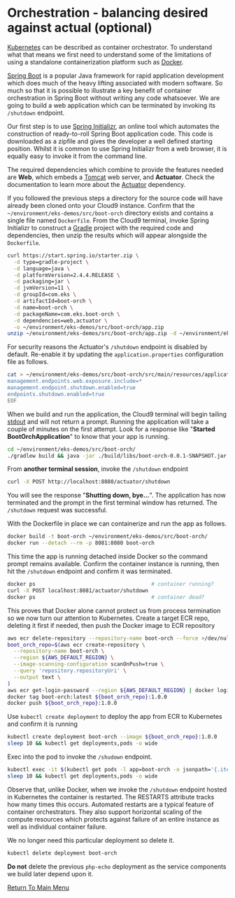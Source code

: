 # Orchestration - balancing desired against actual (optional)

[Kubernetes](https://en.wikipedia.org/wiki/Kubernetes) can be described as container orchestrator. To understand what that means we first need to understand some of the limitations of using a standalone containerization platform such as [Docker](https://en.wikipedia.org/wiki/Docker_(software)).

[Spring Boot](https://en.wikipedia.org/wiki/Spring_Framework#Spring_Boot) is a popular Java framework for rapid application development which does much of the heavy lifting associated with modern software. So much so that it is possible to illustrate a key benefit of container orchestration in Spring Boot without writing any code whatsoever. We are going to build a web application which can be terminated by invoking its `/shutdown` endpoint.

Our first step is to use [Spring Initializr](https://start.spring.io/), an online tool which automates the construction of ready-to-roll Spring Boot application code. This code is downloaded as a zipfile and gives the developer a well defined starting position. Whilst it is common to use Spring Initializr from a web browser, it is equally easy to invoke it from the command line.

The required dependencies which combine to provide the features needed are **Web**, which embeds a [Tomcat](http://tomcat.apache.org/) web server, and **Actuator**. Check the documentation to learn more about the [Actuator](https://docs.spring.io/spring-boot/docs/current/reference/htmlsingle/#production-ready) dependency.

If you followed the previous steps a directory for the source code will have already been cloned onto your Cloud9 instance. Confirm that the `~/environment/eks-demos/src/boot-orch` directory exists and contains a single file named `Dockerfile`. From the Cloud9 terminal, invoke Spring Initializr to construct a [Gradle](https://en.wikipedia.org/wiki/Gradle) project with the required code and dependencies, then unzip the results which will appear alongside the `Dockerfile`.
```bash
curl https://start.spring.io/starter.zip \
  -d type=gradle-project \
  -d language=java \
  -d platformVersion=2.4.4.RELEASE \
  -d packaging=jar \
  -d jvmVersion=11 \
  -d groupId=com.eks \
  -d artifactId=boot-orch \
  -d name=boot-orch \
  -d packageName=com.eks.boot-orch \
  -d dependencies=web,actuator \
  -o ~/environment/eks-demos/src/boot-orch/app.zip
unzip ~/environment/eks-demos/src/boot-orch/app.zip -d ~/environment/eks-demos/src/boot-orch/
```

For security reasons the Actuator's `/shutdown` endpoint is disabled by default. Re-enable it by updating the `application.properties` configuration file as follows.
```bash
cat > ~/environment/eks-demos/src/boot-orch/src/main/resources/application.properties << EOF
management.endpoints.web.exposure.include=*
management.endpoint.shutdown.enabled=true
endpoints.shutdown.enabled=true
EOF
```

When we build and run the application, the Cloud9 terminal will begin tailing [stdout](https://en.wikipedia.org/wiki/Standard_streams#Standard_output_(stdout)) and will not return a prompt. Running the application will take a couple of minutes on the first attempt. Look for a response like "**Started BootOrchApplication**" to know that your app is running.
```bash
cd ~/environment/eks-demos/src/boot-orch/
./gradlew build && java -jar ./build/libs/boot-orch-0.0.1-SNAPSHOT.jar
```

From **another terminal session**, invoke the `/shutdown` endpoint
```bash
curl -X POST http://localhost:8080/actuator/shutdown
```

You will see the response "**Shutting down, bye...**". The application has now terminated and the prompt in the first terminal window has returned. The `/shutdown` request was successful.

With the Dockerfile in place we can containerize and run the app as follows.
```bash
docker build -t boot-orch ~/environment/eks-demos/src/boot-orch/
docker run --detach --rm -p 8081:8080 boot-orch
```

This time the app is running detached inside Docker so the command prompt remains available. Confirm the container instance is running, then hit the `/shutdown` endpoint and confirm it was terminated.
```bash
docker ps                                     # container running?
curl -X POST localhost:8081/actuator/shutdown
docker ps                                     # container dead?
```
This proves that Docker alone cannot protect us from process termination so we now turn our attention to Kubernetes. Create a target ECR repo, deleting it first if needed, then push the Docker image to ECR repository
```bash
aws ecr delete-repository --repository-name boot-orch --force >/dev/null 2>&1
boot_orch_repo=$(aws ecr create-repository \
  --repository-name boot-orch \
  --region ${AWS_DEFAULT_REGION} \
  --image-scanning-configuration scanOnPush=true \
  --query 'repository.repositoryUri' \
  --output text \
)
aws ecr get-login-password --region ${AWS_DEFAULT_REGION} | docker login --username AWS --password-stdin ${boot_orch_repo}
docker tag boot-orch:latest ${boot_orch_repo}:1.0.0
docker push ${boot_orch_repo}:1.0.0
```

Use `kubectl create deployment` to deploy the app from ECR to Kubernetes and confirm it is running
```bash
kubectl create deployment boot-orch --image ${boot_orch_repo}:1.0.0
sleep 10 && kubectl get deployments,pods -o wide
```

Exec into the pod to invoke the `/shudown` endpoint.
```bash
kubectl exec -it $(kubectl get pods -l app=boot-orch -o jsonpath='{.items[0].metadata.name}') -- ash -c "apk add curl; curl -X POST http://localhost:8080/actuator/shutdown"
sleep 10 && kubectl get deployments,pods -o wide
```

Observe that, unlike Docker, when we invoke the `/shutdown` endpoint hosted in Kubernetes the container is restarted. The RESTARTS attribute tracks how many times this occurs. Automated restarts are a typical feature of container orchestrators. They also support horizontal scaling of the compute resources which protects against failure of an entire instance as well as individual container failure.

We no longer need this particular deployment so delete it.
```bash
kubectl delete deployment boot-orch
```

**Do not** delete the previous `php-echo` deployment as the service components we build later depend upon it.

[Return To Main Menu](/README.md)
